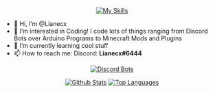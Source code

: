 <div align="center">
 
[![My Skills](https://skillicons.dev/icons?perline=11&i=arduino,blender,cpp,css,discord,bots,docker,electron,git,github,gradle,html,idea,java,js,linux,md,nodejs,py,react,regex "My Skills")](https://skillicons.dev)
 
</div>

- 👋 Hi, I’m @Lianecx
- 👀 I’m interested in Coding! I code lots of things ranging from Discord Bots over Arduino Programs to Minecraft Mods and Plugins
- 🌱 I’m currently learning cool stuff
- 📫 How to reach me: Discord: **Lianecx#6444**

<div align="center">
 
[![Discord Bots](https://top.gg/api/widget/712759741528408064.svg "My Discord Bot")](https://top.gg/bot/712759741528408064)
  
[![Github Stats](https://github-readme-stats.vercel.app/api?username=Lianecx&show_icons=true&count_private=true&include_all_commits=true&theme=dark)](https://github.com/anuraghazra/github-readme-stats)
[![Top Languages](https://github-readme-stats.vercel.app/api/top-langs/?username=Lianecx&langs_count=10&layout=compact&theme=dark)](https://github.com/anuraghazra/github-readme-stats)
  
</div>
